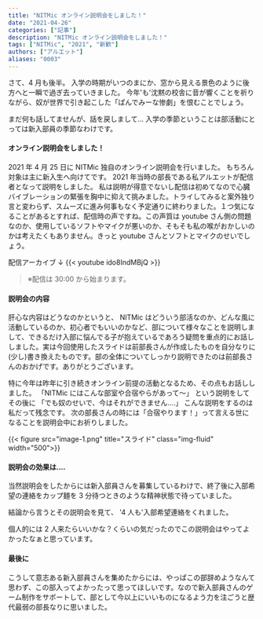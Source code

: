 ```yaml
---
title: "NITMic オンライン説明会をしました！"
date: "2021-04-26"
categories: ["記事"]
description: "NITMic オンライン説明会をしました！"
tags: ["NITMic", "2021", "新歓"]
authors: ["アルエット"]
aliases: "0003"
---
```


さて、4 月も後半。
入学の時期がいつのまにか、窓から見える景色のように後方へと一瞬で過ぎ去っていきました。
今年'も'沈黙の校舎に音が響くことを祈りながら、奴が世界で引き起こした「ぱんでみーな惨劇」を恨むことでしょう。

まだ何も話してませんが、話を戻しまして...
入学の季節ということは部活動にとっては新入部員の季節なわけです。

#### オンライン説明会をしました！

2021 年 4 月 25 日に NITMic 独自のオンライン説明会を行いました。
もちろん対象は主に新入生へ向けてです。
2021 年当時の部長である私アルエットが配信者となって説明をしました。
私は説明が得意でないし配信は初めてなので心臓バイブレーションの緊張を胸中に抑えて挑みました。トライしてみると案外独り言と変わらず、スムーズに進み何事もなく予定通りに終わりました。１つ気になることがあるとすれば、配信時の声ですね。この声質は youtube さん側の問題なのか、使用しているソフトやマイクが悪いのか、そもそも私の喉がおかしいのかは考えたくもありません。きっと youtube さんとソフトとマイクのせいでしょう。

配信アーカイブ ↓
{{< youtube ido8IndMBjQ >}}

> ※配信は 30:00 から始まります。

#### 説明会の内容

肝心な内容はどうなのかというと、
NITMic はどういう部活なのか、どんな風に活動しているのか、初心者でもいいのかなど、部について様々なことを説明しまして、できるだけ入部に悩んでる子が抱えているであろう疑問を重点的にお話ししました。実は今回使用したスライドは前部長さんが作成したものを自分なりに(少し)書き換えたものです。部の全体についてしっかり説明できたのは前部長さんのおかげです。ありがとうございます。

特に今年は昨年に引き続きオンライン前提の活動となるため、その点もお話ししました。
「NITMic にはこんな部室や合宿やらがあって～」
という説明をしてその後に
「でも奴のせいで、今はそれができません....」
こんな説明をするのは私だって残念です。
次の部長さんの時には「合宿やります！」って言える世になることを説明会中にお祈りしました。

<div class="col">
    <div class="row justify-content-center">
        {{< figure src="image-1.png" title="スライド" class="img-fluid" width="500">}}
    </div>
</div>

#### 説明会の効果は....

当然説明会をしたからには新入部員さんを募集しているわけで、終了後に入部希望の連絡をカップ麺を 3 分待つときのような精神状態で待っていました。

結論から言うとその説明会を見て、
'4 人も'入部希望連絡をくれました。

個人的には 2 人来たらいいかな？くらいの気だったのでこの説明会はやってよかったなぁと思っています。

#### 最後に

こうして意志ある新入部員さんを集めたからには、やっぱこの部辞めようなんて思わず、この部入ってよかったって思ってほしいです。なので新入部員さんのゲーム制作をサポートして、部として今以上にいいものになるよう力を注ごうと歴代最弱の部長なりに思いました。
